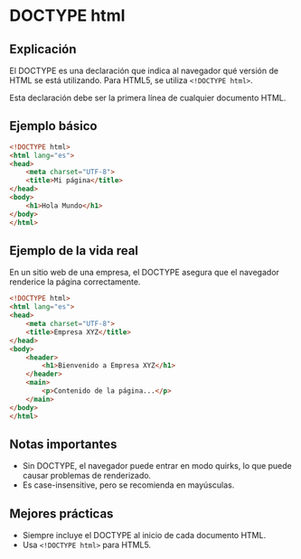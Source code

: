 # DOCTYPE html

## Explicación

El DOCTYPE es una declaración que indica al navegador qué versión de HTML se está utilizando. Para HTML5, se utiliza `<!DOCTYPE html>`.

Esta declaración debe ser la primera línea de cualquier documento HTML.

## Ejemplo básico

```html
<!DOCTYPE html>
<html lang="es">
<head>
    <meta charset="UTF-8">
    <title>Mi página</title>
</head>
<body>
    <h1>Hola Mundo</h1>
</body>
</html>
```

## Ejemplo de la vida real

En un sitio web de una empresa, el DOCTYPE asegura que el navegador renderice la página correctamente.

```html
<!DOCTYPE html>
<html lang="es">
<head>
    <meta charset="UTF-8">
    <title>Empresa XYZ</title>
</head>
<body>
    <header>
        <h1>Bienvenido a Empresa XYZ</h1>
    </header>
    <main>
        <p>Contenido de la página...</p>
    </main>
</body>
</html>
```

## Notas importantes

- Sin DOCTYPE, el navegador puede entrar en modo quirks, lo que puede causar problemas de renderizado.
- Es case-insensitive, pero se recomienda en mayúsculas.

## Mejores prácticas

- Siempre incluye el DOCTYPE al inicio de cada documento HTML.
- Usa `<!DOCTYPE html>` para HTML5.